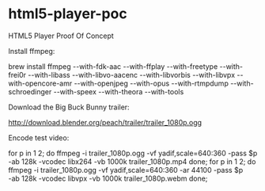 html5-player-poc
================

HTML5 Player Proof Of Concept

Install ffmpeg:

brew install ffmpeg --with-fdk-aac --with-ffplay --with-freetype --with-frei0r --with-libass --with-libvo-aacenc --with-libvorbis --with-libvpx --with-opencore-amr --with-openjpeg --with-opus --with-rtmpdump --with-schroedinger --with-speex --with-theora --with-tools

Download the Big Buck Bunny trailer:

http://download.blender.org/peach/trailer/trailer_1080p.ogg

Encode test video:

for p in 1 2; do
  ffmpeg -i trailer_1080p.ogg -vf yadif,scale=640:360 -pass $p \
         -ab 128k -vcodec libx264 -vb 1000k trailer_1080p.mp4
done;
for p in 1 2; do
  ffmpeg -i trailer_1080p.ogg -vf yadif,scale=640:360 -ar 44100 -pass $p \
         -ab 128k -vcodec libvpx -vb 1000k trailer_1080p.webm
done;